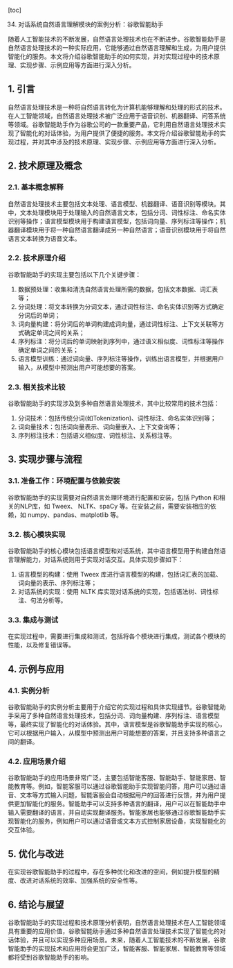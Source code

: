 
[toc]                    
                
                
34. 对话系统自然语言理解模块的案例分析：谷歌智能助手

随着人工智能技术的不断发展，自然语言处理技术也在不断进步。谷歌智能助手是自然语言处理技术的一种实际应用，它能够通过自然语言理解和生成，为用户提供智能化的服务。本文将介绍谷歌智能助手的如何实现，并对实现过程中的技术原理、实现步骤、示例应用等方面进行深入分析。

## 1. 引言

自然语言处理技术是一种将自然语言转化为计算机能够理解和处理的形式的技术。在人工智能领域，自然语言处理技术被广泛应用于语音识别、机器翻译、问答系统等领域。谷歌智能助手作为谷歌公司的一款重要产品，它利用自然语言处理技术实现了智能化的对话体验，为用户提供了便捷的服务。本文将介绍谷歌智能助手的实现过程，并对其中涉及的技术原理、实现步骤、示例应用等方面进行深入分析。

## 2. 技术原理及概念

### 2.1. 基本概念解释

自然语言处理技术主要包括文本处理、语言模型、机器翻译、语音识别等模块。其中，文本处理模块用于处理输入的自然语言文本，包括分词、词性标注、命名实体识别等操作；语言模型模块用于构建语言模型，包括词向量、序列标注等操作；机器翻译模块用于将一种自然语言翻译成另一种自然语言；语音识别模块用于将自然语言文本转换为语音文本。

### 2.2. 技术原理介绍

谷歌智能助手的实现主要包括以下几个关键步骤：

1. 数据预处理：收集和清洗自然语言处理所需的数据，包括文本数据、词汇表等；
2. 分词处理：将文本转换为分词文本，通过词性标注、命名实体识别等方式确定分词后的单词；
3. 词向量构建：将分词后的单词构建成词向量，通过词性标注、上下文关联等方式确定单词之间的关系；
4. 序列标注：将分词后的单词映射到序列中，通过语义相似度、词性标注等操作确定单词之间的关系；
5. 语言模型训练：通过词向量、序列标注等操作，训练出语言模型，并根据用户输入，从模型中预测出用户可能想要的答案。

### 2.3. 相关技术比较

谷歌智能助手的实现涉及到多种自然语言处理技术，其中比较常用的技术包括：

1. 分词技术：包括传统分词(如Tokenization)、词性标注、命名实体识别等；
2. 词向量技术：包括词向量表示、词向量嵌入、上下文查询等；
3. 序列标注技术：包括语义相似度、词性标注、关系标注等。

## 3. 实现步骤与流程

### 3.1. 准备工作：环境配置与依赖安装

谷歌智能助手的实现需要对自然语言处理环境进行配置和安装，包括 Python 和相关的NLP库，如 Tweex、 NLTK、spaCy 等。在安装之前，需要安装相应的依赖，如 numpy、pandas、matplotlib 等。

### 3.2. 核心模块实现

谷歌智能助手的核心模块包括语言模型和对话系统，其中语言模型用于构建自然语言理解能力，对话系统则用于实现对话交互。具体实现步骤如下：

1. 语言模型的构建：使用 Tweex 库进行语言模型的构建，包括词汇表的加载、词向量的表示、序列标注等；
2. 对话系统的实现：使用 NLTK 库实现对话系统的实现，包括语法树、词性标注、句法分析等。

### 3.3. 集成与测试

在实现过程中，需要进行集成和测试，包括将各个模块进行集成，测试各个模块的性能，以及修复错误等。

## 4. 示例与应用

### 4.1. 实例分析

谷歌智能助手的实例分析主要用于介绍它的实现过程和具体实现细节。谷歌智能助手采用了多种自然语言处理技术，包括分词、词向量构建、序列标注、语言模型等，最终实现了智能化的对话体验。其中，语言模型是谷歌智能助手实现的核心，它可以根据用户输入，从模型中预测出用户可能想要的答案，并且支持多种语言之间的翻译。

### 4.2. 应用场景介绍

谷歌智能助手的应用场景非常广泛，主要包括智能客服、智能助手、智能家居、智能教育等。例如，智能客服可以通过谷歌智能助手实现智能问答，用户可以通过语音、文本等方式输入问题，智能客服会自动根据用户的回答进行反馈，并为用户提供更加智能化的服务。智能助手可以支持多种语言的翻译，用户可以在智能助手中输入需要翻译的语言，并自动实现翻译服务。智能家居也能够通过谷歌智能助手实现智能化的服务，例如用户可以通过语音或文本方式控制家居设备，实现智能化的交互体验。

## 5. 优化与改进

在实现谷歌智能助手的过程中，存在多种优化和改进的空间，例如提升模型的精度、改进对话系统的效率、加强系统的安全性等。

## 6. 结论与展望

谷歌智能助手的实现过程和技术原理分析表明，自然语言处理技术在人工智能领域具有重要的应用价值，谷歌智能助手通过多种自然语言处理技术实现了智能化的对话体验，并且可以实现多种应用场景。未来，随着人工智能技术的不断发展，谷歌智能助手的实现技术和应用将会更加广泛，智能客服、智能家居、智能教育等领域都将受到谷歌智能助手的影响。


